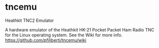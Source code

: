 # tncemu
Heathkit TNC2 Emulator

A hardware emulator of the Heathkit HK-21 Pocket Packet Ham Radio TNC
for the Linux operating system. See the Wiki for more info.
https://github.com/pfiliberti/tncemu/wiki
